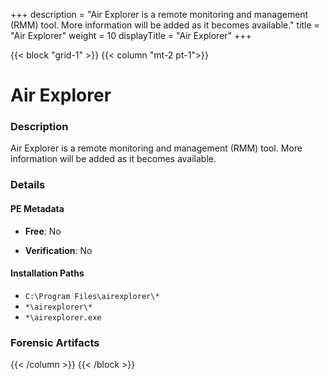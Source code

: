 +++
description = "Air Explorer is a remote monitoring and management (RMM) tool. More information will be added as it becomes available."
title = "Air Explorer"
weight = 10
displayTitle = "Air Explorer"
+++


{{< block "grid-1" >}}
{{< column "mt-2 pt-1">}}

# Air Explorer


### Description

Air Explorer is a remote monitoring and management (RMM) tool. More information will be added as it becomes available.




### Details


#### PE Metadata


- **Free**: No

- **Verification**: No




#### Installation Paths
- `C:\Program Files\airexplorer\*`
- `*\airexplorer\*`
- `*\airexplorer.exe`

### Forensic Artifacts










{{< /column >}}
{{< /block >}}
